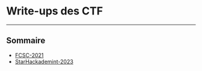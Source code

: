 # Write-ups des CTF
***
## Sommaire
* [FCSC-2021](FCSC_2021/write-up-fcsc2021.md)
* [StarHackademint-2023](StarHackademint/2023/readme.md)
